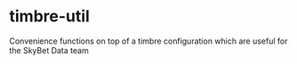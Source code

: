 # timbre-util
Convenience functions on top of a timbre configuration which are useful for the SkyBet Data team
